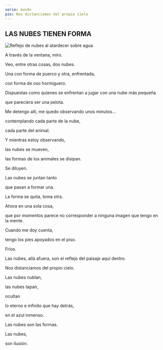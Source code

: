 ```yaml
---
serie: mundo
pie: Nos distanciamos del propio cielo
---
```


## LAS NUBES TIENEN FORMA


![Reflejo de nubes al atardecer sobre agua](/foto/IMG_20210311_192056.webp)

A través de la ventana, miro.

Veo, entre otras cosas, dos nubes.

Una con forma de puerco y otra, enfrentada,

con forma de oso hormiguero.

Dispuestas como quienes se enfrentan a jugar con una nube más pequeña

que pareciera ser una pelota.


Me detengo allí, me quedo observando unos minutos…

contemplando cada parte de la nube,

cada parte del animal.

Y mientras estoy observando,

las nubes se mueven,

las formas de los animales se disipan.

Se diluyen.

Las nubes se juntan tanto

que pasan a formar una.

La forma se quita, toma otra.

Ahora en una sola cosa,

que por momentos parece no corresponder a ninguna imagen que tengo en la mente.

Cuando me doy cuenta,

tengo los pies apoyados en el piso.

Fríos.

Las nubes, allá afuera, son el reflejo del paisaje aquí dentro.

Nos distanciamos del propio cielo.

Las nubes nublan,

las nubes tapan,

ocultan

lo eterno e infinito que hay detrás,

en el azul inmenso.

Las nubes son las formas.

Las nubes,

son ilusión.

